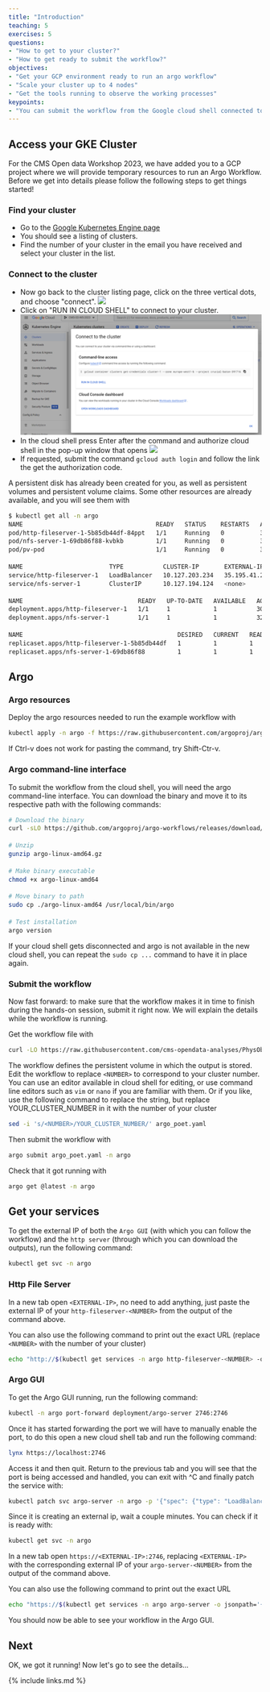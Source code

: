 ```yaml
---
title: "Introduction"
teaching: 5
exercises: 5
questions:
- "How to get to your cluster?"
- "How to get ready to submit the workflow?"
objectives:
- "Get your GCP environment ready to run an argo workflow"
- "Scale your cluster up to 4 nodes"
- "Get the tools running to observe the working processes"
keypoints:
- "You can submit the workflow from the Google cloud shell connected to your cluster."
---
```


## Access your GKE Cluster
For the CMS Open data Workshop 2023, we have added you to a GCP project where we will provide temporary resources to run an Argo Workflow. Before we get into details please follow the following steps to get things started!

### Find your cluster
* Go to the [Google Kubernetes Engine page](https://console.cloud.google.com/kubernetes/list/overview?project=crucial-baton-391716)
* You should see a listing of clusters.
* Find the number of your cluster in the email you have received and select your cluster in the list.

### Connect to the cluster
* Now go back to the cluster listing page, click on the three vertical dots, and choose "connect".
![](../fig/gke6.png)
* Click on "RUN IN CLOUD SHELL" to connect to your cluster.
![](../fig/gke7.png)
* In the cloud shell press Enter after the command and authorize cloud shell in the pop-up window that opens
![](../fig/gke8.png)
* If requested, submit the command `gcloud auth login` and follow the link the get the authorization code.

A persistent disk has already been created for you, as well as persistent volumes and persistent volume claims. 
Some other resources are already available, and you will see them with

```bash
$ kubectl get all -n argo
NAME                                     READY   STATUS    RESTARTS   AGE
pod/http-fileserver-1-5b85db44df-84ppt   1/1     Running   0          30m
pod/nfs-server-1-69db86f88-kvbkb         1/1     Running   0          32m
pod/pv-pod                               1/1     Running   0          30m

NAME                        TYPE           CLUSTER-IP       EXTERNAL-IP     PORT(S)                      AGE
service/http-fileserver-1   LoadBalancer   10.127.203.234   35.195.41.247   80:32703/TCP                 32m
service/nfs-server-1        ClusterIP      10.127.194.124   <none>          2049/TCP,20048/TCP,111/TCP   32m

NAME                                READY   UP-TO-DATE   AVAILABLE   AGE
deployment.apps/http-fileserver-1   1/1     1            1           30m
deployment.apps/nfs-server-1        1/1     1            1           32m

NAME                                           DESIRED   CURRENT   READY   AGE
replicaset.apps/http-fileserver-1-5b85db44df   1         1         1       30m
replicaset.apps/nfs-server-1-69db86f88         1         1         1       32m
```


## Argo

### Argo resources
Deploy the argo resources needed to run the example workflow with

```bash
kubectl apply -n argo -f https://raw.githubusercontent.com/argoproj/argo-workflows/master/manifests/quick-start-postgres.yaml
```

If Ctrl-v does not work for pasting the command, try Shift-Ctr-v.

### Argo command-line interface
To submit the workflow from the cloud shell, you will need the argo command-line interface. You can download the binary and move it to its respective path with the following commands:

```bash
# Download the binary
curl -sLO https://github.com/argoproj/argo-workflows/releases/download/v3.4.7/argo-linux-amd64.gz

# Unzip
gunzip argo-linux-amd64.gz

# Make binary executable
chmod +x argo-linux-amd64

# Move binary to path
sudo cp ./argo-linux-amd64 /usr/local/bin/argo

# Test installation
argo version
```

If your cloud shell gets disconnected and argo is not available in the new cloud shell, you can repeat the `sudo cp ...` command to have it in place again.

### Submit the workflow
Now fast forward: to make sure that the workflow makes it in time to finish during the hands-on session, submit it right now. We will explain the details while the workflow is running.

Get the workflow file with

```bash
curl -LO https://raw.githubusercontent.com/cms-opendata-analyses/PhysObjectExtractorTool/odws2023/PhysObjectExtractor/cloud/argo_poet.yaml
```

The workflow defines the persistent volume in which the output is stored. Edit the workflow to replace `<NUMBER>` to correspond to your cluster number. You can use an editor available in cloud shell for editing, or use command line editors such as `vim` or `nano` if you are familiar with them. Or if you like, use the following command to replace the string, but replace YOUR_CLUSTER_NUMBER in it with the number of your cluster

```bash
sed -i 's/<NUMBER>/YOUR_CLUSTER_NUMBER/' argo_poet.yaml
```

Then submit the workflow with

```bash
argo submit argo_poet.yaml -n argo
```

Check that it got running with

```bash
argo get @latest -n argo
```



## Get your services

To get the external IP of both the `Argo GUI` (with which you can follow the workflow) and the `http server` (through which you can download the outputs), run the following command:

```bash
kubectl get svc -n argo
```

### Http File Server
In a new tab open ```<EXTERNAL-IP>```, no need to add anything, just paste the external IP of your `http-fileserver-<NUMBER>` from the output of the command above.

You can also use the following command to print out the exact URL (replace `<NUMBER>` with the number of your cluster)
```bash
echo "http://$(kubectl get services -n argo http-fileserver-<NUMBER> -o jsonpath='{.status.loadBalancer.ingress[0].ip}')"
```

### Argo GUI

To get the Argo GUI running, run the following command:

```bash
kubectl -n argo port-forward deployment/argo-server 2746:2746
```

Once it has started forwarding the port we will have to manually enable the port, to do this open a new cloud shell tab and run the following command:

```bash
lynx https://localhost:2746
```

Access it and then quit. Return to the previous tab and you will see that the port is being accessed and handled, you can exit with ^C and finally patch the service with:

```bash
kubectl patch svc argo-server -n argo -p '{"spec": {"type": "LoadBalancer"}}'
```

Since it is creating an external ip, wait a couple minutes. You can check if it is ready with:
```bash
kubectl get svc -n argo
```

In a new tab open ```https://<EXTERNAL-IP>:2746```, replacing `<EXTERNAL-IP>` with the corresponding external IP of your `argo-server-<NUMBER>` from the output of the command above.

You can also use the following command to print out the exact URL
```bash
echo "https://$(kubectl get services -n argo argo-server -o jsonpath='{.status.loadBalancer.ingress[0].ip}'):2746"
```


You should now be able to see your workflow in the Argo GUI.

## Next

OK, we got it running! Now let's go to see the details...

{% include links.md %}

